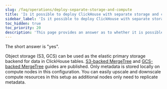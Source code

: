 ```yaml
---
slug: /faq/operations/deploy-separate-storage-and-compute
title: 'Is it possible to deploy ClickHouse with separate storage and compute?'
sidebar_label: 'Is it possible to deploy ClickHouse with separate storage and compute?'
toc_hidden: true
toc_priority: 20
description: 'This page provides an answer as to whether it is possible to deploy ClickHouse with separate storage and compute'
---
```


The short answer is "yes".

Object storage (S3, GCS) can be used as the elastic primary storage backend for data in ClickHouse tables. [S3-backed MergeTree](/integrations/data-ingestion/s3/index.md) and [GCS-backed MergeTree](/integrations/data-ingestion/gcs/index.md) guides are published. Only metadata is stored locally on compute nodes in this configuration. You can easily upscale and downscale compute resources in this setup as additional nodes only need to replicate metadata.

